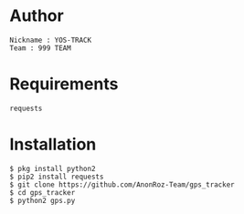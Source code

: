 # Author
```
Nickname : YOS-TRACK
Team : 999 TEAM
```

# Requirements
```
requests
```

# Installation
```
$ pkg install python2
$ pip2 install requests
$ git clone https://github.com/AnonRoz-Team/gps_tracker
$ cd gps_tracker
$ python2 gps.py
```
